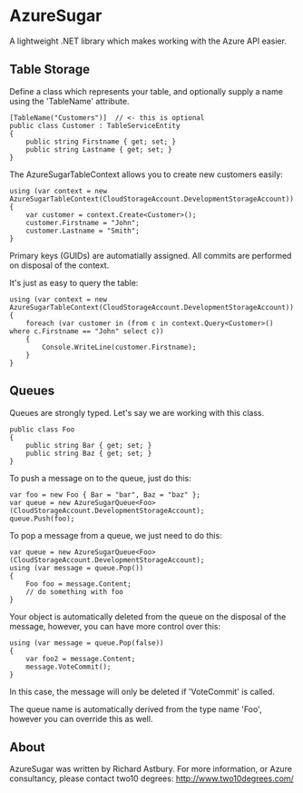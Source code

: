 AzureSugar
==========

A lightweight .NET library which makes working with the Azure API easier.

Table Storage
-------------

Define a class which represents your table, and optionally supply a name using the 'TableName' attribute.

    [TableName("Customers")]  // <- this is optional
    public class Customer : TableServiceEntity
    {
        public string Firstname { get; set; }
        public string Lastname { get; set; }
    }

The AzureSugarTableContext allows you to create new customers easily:

    using (var context = new AzureSugarTableContext(CloudStorageAccount.DevelopmentStorageAccount))
    {
    	var customer = context.Create<Customer>();
    	customer.Firstname = "John";
    	customer.Lastname = "Smith";
    }

Primary keys (GUIDs) are automatially assigned. All commits are performed on disposal of the context. 

It's just as easy to query the table:

    using (var context = new AzureSugarTableContext(CloudStorageAccount.DevelopmentStorageAccount))
    {
        foreach (var customer in (from c in context.Query<Customer>() where c.Firstname == "John" select c))
        {
            Console.WriteLine(customer.Firstname);
        }
    }

Queues
------

Queues are strongly typed. Let's say we are working with this class.

    public class Foo
    {
        public string Bar { get; set; }
        public string Baz { get; set; }
    }
	
To push a message on to the queue, just do this:

    var foo = new Foo { Bar = "bar", Baz = "baz" };
    var queue = new AzureSugarQueue<Foo>(CloudStorageAccount.DevelopmentStorageAccount);
    queue.Push(foo);

To pop a message from a queue, we just need to do this:

    var queue = new AzureSugarQueue<Foo>(CloudStorageAccount.DevelopmentStorageAccount);
    using (var message = queue.Pop())
    {
        Foo foo = message.Content;
        // do something with foo
    }

Your object is automatically deleted from the queue on the disposal of the message, however, you can have more control over this:

    using (var message = queue.Pop(false))
    {
        var foo2 = message.Content;
        message.VoteCommit();
    }

In this case, the message will only be deleted if 'VoteCommit' is called.

The queue name is automatically derived from the type name 'Foo', however you can override this as well.

About
-----
AzureSugar was written by Richard Astbury. For more information, or Azure consultancy, please contact two10 degrees: http://www.two10degrees.com/ 
